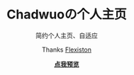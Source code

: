 <h1 align="center">Chadwuoの个人主页</h1>

<div align="center">
    <p>简约个人主页、自适应</p>
    <p>Thanks <a href="https://github.com/Flexiston/homepage">Flexiston</a></p>
    <p><strong><a href="https://poetic.ltd">点我预览</a></strong></p>
</div>